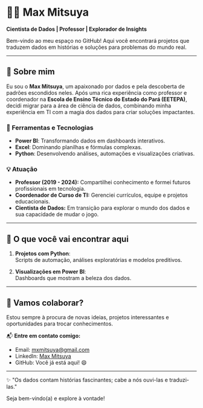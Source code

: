 # 👨‍💻 Max Mitsuya

**Cientista de Dados | Professor | Explorador de Insights**

Bem-vindo ao meu espaço no GitHub! Aqui você encontrará projetos que traduzem dados em histórias e soluções para problemas do mundo real.

---

## 📂 Sobre mim

Eu sou o **Max Mitsuya**, um apaixonado por dados e pela descoberta de padrões escondidos neles. Após uma rica experiência como professor e coordenador na **Escola de Ensino Técnico do Estado do Pará (EETEPA)**, decidi migrar para a área de ciência de dados, combinando minha experiência em TI com a magia dos dados para criar soluções impactantes.

### 🔧 Ferramentas e Tecnologias
- **Power BI**: Transformando dados em dashboards interativos.
- **Excel**: Dominando planilhas e fórmulas complexas.
- **Python**: Desenvolvendo análises, automações e visualizações criativas.

### 💡 Atuação
- **Professor (2019 - 2024):** Compartilhei conhecimento e formei futuros profissionais em tecnologia.
- **Coordenador de Curso de TI:** Gerenciei currículos, equipe e projetos educacionais.
- **Cientista de Dados:** Em transição para explorar o mundo dos dados e sua capacidade de mudar o jogo.

---

## 🌟 O que você vai encontrar aqui

1. **Projetos com Python**:  
   Scripts de automação, análises exploratórias e modelos preditivos.

2. **Visualizações em Power BI**:  
   Dashboards que mostram a beleza dos dados.

---

## 🚀 Vamos colaborar?

Estou sempre à procura de novas ideias, projetos interessantes e oportunidades para trocar conhecimentos.

📬 **Entre em contato comigo:**
- Email: mxmitsuya@gmail.com
- LinkedIn: [Max Mitsuya](https://www.linkedin.com/in/max-mitsuya-9095a21ab)
- GitHub: Você já está aqui! 😄

---

✨ "Os dados contam histórias fascinantes; cabe a nós ouvi-las e traduzi-las."

Seja bem-vindo(a) e explore à vontade!
